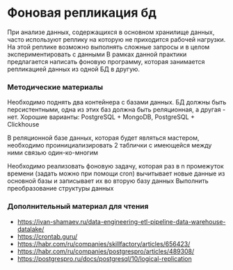 # Фоновая репликация бд
При анализе данных, содержащихся в основном хранилище данных, часто используют реплику на которую не приходится рабочей нагрузки. На этой реплике возможно выполнять сложные запросы и в целом экспериментировать с данными
В рамках данной практики предлагается написать фоновую программу, которая занимается репликацией данных из одной БД в другую.

### Методические материалы
Необходимо поднять два контейнера с базами данных. БД должны быть персистентными, одна из этих баз должна быть реляционная, а другая - нет. 
Хорошие варианты: PostgreSQL + MongoDB, PostgreSQL + Clickhouse

В реляционной базе данных, которая будет являться мастером, необходимо проинициализировать 2 таблички с имеющейся между ними связью один-ко-многим

Необходимо реализовать фоновую задачу, которая раз в n промежуток времени (задать можно при помощи cron) вычитывает новые данные из основной базы и записывает их во вторую базу данных
Выполнить преобразование структуры данных

### Дополнительный материал для чтения
- https://ivan-shamaev.ru/data-engineering-etl-pipeline-data-warehouse-datalake/
- https://crontab.guru/
- https://habr.com/ru/companies/skillfactory/articles/656423/
- https://habr.com/ru/companies/postgrespro/articles/489308/
- https://postgrespro.ru/docs/postgresql/10/logical-replication